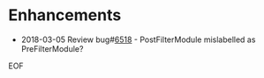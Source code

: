  # Enhancements
 - 2018-03-05 Review bug#[6518](https://bugs.otobo.org/show_bug.cgi?id=6518) - PostFilterModule mislabelled as PreFilterModule?

EOF
